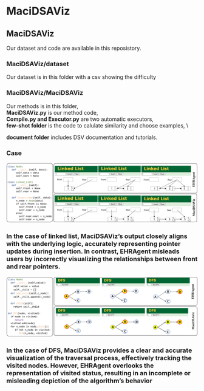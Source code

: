 # MaciDSAViz

## MaciDSAViz
Our dataset and code are available in this reposistory.

### MaciDSAViz/dataset
Our dataset is in this folder with a csv showing the difficulty

### MaciDSAViz/MaciDSAViz
Our methods is in this folder, \
**MaciDSAViz.py** is our method code, \
**Compile.py and Executor.py** are two automatic executors, \
**few-shot folder** is the code to calulate similarity and choose examples, \

**document folder** includes DSV documentation and tutorials.

### Case
![](./case_1.jpg)

### In the case of linked list, MaciDSAViz’s output closely aligns with the underlying logic, accurately representing pointer updates during insertion. In contrast, EHRAgent misleads users by incorrectly visualizing the relationships between front and rear pointers.

![](./case_2.jpg)

###  In the case of DFS, MaciDSAViz provides a clear and accurate visualization of the traversal process, effectively tracking the visited nodes. However, EHRAgent overlooks the representation of visited status, resulting in an incomplete or misleading depiction of the algorithm’s behavior
